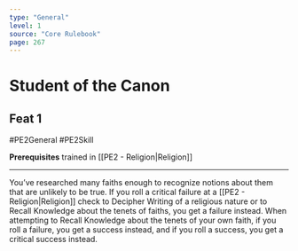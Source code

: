 ```yaml
---
type: "General"
level: 1
source: "Core Rulebook"
page: 267
---
```

# Student of the Canon
## Feat 1
#PE2General #PE2Skill 

**Prerequisites** trained in [[PE2 - Religion|Religion]]

---
You’ve researched many faiths enough to recognize notions about them that are unlikely to be true. If you roll a critical failure at a [[PE2 - Religion|Religion]] check to Decipher Writing of a religious nature or to Recall Knowledge about the tenets of faiths, you get a failure instead. When attempting to Recall Knowledge about the tenets of your own faith, if you roll a failure, you get a success instead, and if you roll a success, you get a critical success instead.